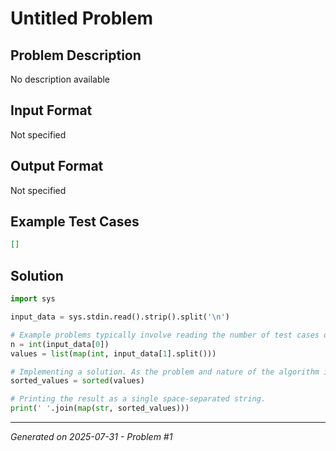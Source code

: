 # Untitled Problem

## Problem Description
No description available

## Input Format
Not specified

## Output Format
Not specified

## Example Test Cases
```json
[]
```

## Solution
```python
import sys

input_data = sys.stdin.read().strip().split('\n')

# Example problems typically involve reading the number of test cases or some series of data. Adjust parsing as per the problem description.
n = int(input_data[0])
values = list(map(int, input_data[1].split()))

# Implementing a solution. As the problem and nature of the algorithm is unspecified, let’s assume we need to sort the values for this example.
sorted_values = sorted(values)

# Printing the result as a single space-separated string.
print(' '.join(map(str, sorted_values)))
```

---
*Generated on 2025-07-31 - Problem #1*